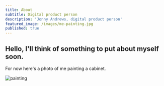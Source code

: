 ```yaml
---
title: About
subtitle: Digital product person
description: 'Jonny Andrews, digital product person'
featured_image: /images/me-painting.jpg
published: true
---
```

## Hello, I'll think of something to put about myself soon. 

For now here's a photo of me painting a cabinet.

![painting]({{site.baseurl}}/images/me-painting.jpg)


